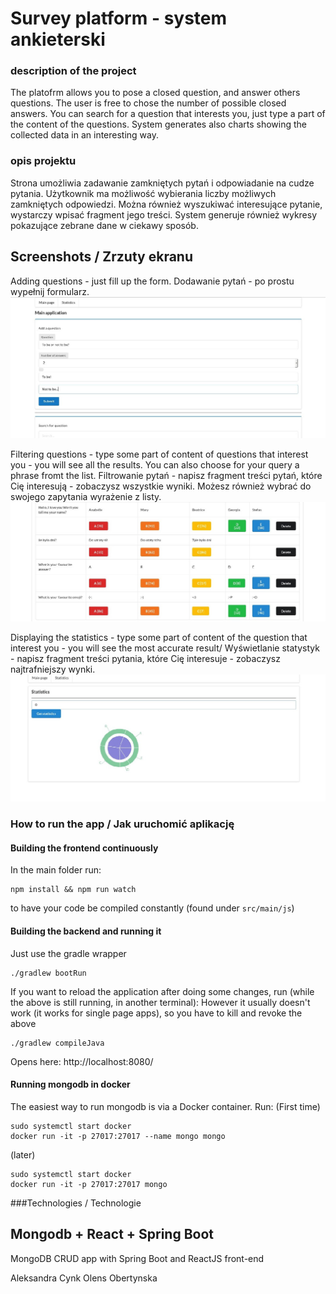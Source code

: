 # Survey platform - system ankieterski
### description of the project

The platofrm allows you to pose a closed question, and answer others questions.
The user is free to chose the number of possible closed answers.
You can search for a question that interests you, just type a part of the content of the questions.
System generates also charts showing the collected data in an interesting way.

### opis projektu
Strona umożliwia zadawanie zamkniętych pytań i odpowiadanie na cudze pytania.
Użytkownik ma możliwość wybierania liczby możliwych zamkniętych odpowiedzi.
Można również wyszukiwać interesujące pytanie, wystarczy wpisać fragment jego treści.
System generuje również wykresy pokazujące zebrane dane w ciekawy sposób.

## Screenshots / Zrzuty ekranu

Adding questions - just fill up the form.
Dodawanie pytań - po prostu wypełnij formularz.
![You can add qouestion](/dodawanie_pytan.jpg)

Filtering questions - type some part of content of questions that interest you - you will see all the results.
You can also choose for your query a phrase fromt the list.
Filtrowanie pytań - napisz fragment treści pytań, które Cię interesują - zobaczysz wszystkie wyniki.
Możesz również wybrać do swojego zapytania wyrażenie z listy.
![You can search for qouestion](/wyszukiwanie_pytan.jpg)

Displaying the statistics -  type some part of content of the question that interest you - you will see 
the most accurate result/
Wyświetlanie statystyk - napisz fragment treści pytania, które Cię interesuje - zobaczysz najtrafniejszy
wynki.
![You can see the statistics](/statystyki.jpg)

### How to run the app / Jak uruchomić aplikację

#### Building the frontend continuously

In the main folder run:

```
npm install && npm run watch
```

to have your code be compiled constantly (found under `src/main/js`)

#### Building the backend and running it
Just use the gradle wrapper
```
./gradlew bootRun
```

If you want to reload the application after doing some changes, run (while the above is still running, in another terminal):
However it usually doesn't work (it works for single page apps), so you have to kill and revoke the above
```
./gradlew compileJava
```
Opens here: http://localhost:8080/

#### Running mongodb in docker

The easiest way to run mongodb is via a Docker container. Run:
(First time)
```
sudo systemctl start docker
docker run -it -p 27017:27017 --name mongo mongo
```

(later)
```
sudo systemctl start docker
docker run -it -p 27017:27017 mongo
```

###Technologies / Technologie

## Mongodb + React + Spring Boot
MongoDB CRUD app with Spring Boot and ReactJS front-end

Aleksandra Cynk
Olens Obertynska

